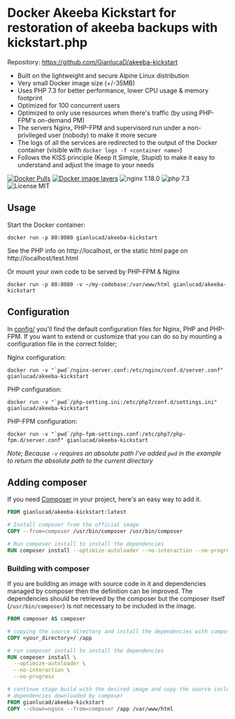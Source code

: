 
# Docker Akeeba Kickstart for restoration of akeeba backups with kickstart.php 

Repository: https://github.com/GianlucaD/akeeba-kickstart


* Built on the lightweight and secure Alpine Linux distribution
* Very small Docker image size (+/-35MB)
* Uses PHP 7.3 for better performance, lower CPU usage & memory footprint
* Optimized for 100 concurrent users
* Optimized to only use resources when there's traffic (by using PHP-FPM's on-demand PM)
* The servers Nginx, PHP-FPM and supervisord run under a non-privileged user (nobody) to make it more secure
* The logs of all the services are redirected to the output of the Docker container (visible with `docker logs -f <container name>`)
* Follows the KISS principle (Keep It Simple, Stupid) to make it easy to understand and adjust the image to your needs


[![Docker Pulls](https://img.shields.io/docker/pulls/gianlucad/akeeba-kickstart.svg)](https://hub.docker.com/r/gianlucad/akeeba-kickstart/)
[![Docker image layers](https://images.microbadger.com/badges/image/gianlucad/akeeba-kickstart.svg)](https://microbadger.com/images/gianlucad/akeeba-kickstart)
![nginx 1.18.0](https://img.shields.io/badge/nginx-1.18-brightgreen.svg)
![php 7.3](https://img.shields.io/badge/php-7.3-brightgreen.svg)
![License MIT](https://img.shields.io/badge/license-MIT-blue.svg)

## Usage

Start the Docker container:

    docker run -p 80:8080 gianlucad/akeeba-kickstart

See the PHP info on http://localhost, or the static html page on http://localhost/test.html

Or mount your own code to be served by PHP-FPM & Nginx

    docker run -p 80:8080 -v ~/my-codebase:/var/www/html gianlucad/akeeba-kickstart

## Configuration
In [config/](config/) you'll find the default configuration files for Nginx, PHP and PHP-FPM.
If you want to extend or customize that you can do so by mounting a configuration file in the correct folder;

Nginx configuration:

    docker run -v "`pwd`/nginx-server.conf:/etc/nginx/conf.d/server.conf" gianlucad/akeeba-kickstart

PHP configuration:

    docker run -v "`pwd`/php-setting.ini:/etc/php7/conf.d/settings.ini" gianlucad/akeeba-kickstart

PHP-FPM configuration:

    docker run -v "`pwd`/php-fpm-settings.conf:/etc/php7/php-fpm.d/server.conf" gianlucad/akeeba-kickstart

_Note; Because `-v` requires an absolute path I've added `pwd` in the example to return the absolute path to the current directory_


## Adding composer

If you need [Composer](https://getcomposer.org/) in your project, here's an easy way to add it.

```dockerfile
FROM gianlucad/akeeba-kickstart:latest

# Install composer from the official image
COPY --from=composer /usr/bin/composer /usr/bin/composer

# Run composer install to install the dependencies
RUN composer install --optimize-autoloader --no-interaction --no-progress
```

### Building with composer

If you are building an image with source code in it and dependencies managed by composer then the definition can be improved.
The dependencies should be retrieved by the composer but the composer itself (`/usr/bin/composer`) is not necessary to be included in the image.

```Dockerfile
FROM composer AS composer

# copying the source directory and install the dependencies with composer
COPY <your_directory>/ /app

# run composer install to install the dependencies
RUN composer install \
  --optimize-autoloader \
  --no-interaction \
  --no-progress

# continue stage build with the desired image and copy the source including the
# dependencies downloaded by composer
FROM gianlucad/akeeba-kickstart
COPY --chown=nginx --from=composer /app /var/www/html
```
